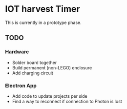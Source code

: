 # IOT harvest Timer

This is currently in a prototype phase.

## TODO

### Hardware
 - Solder board together
 - Build permanent (non-LEGO) enclosure
 - Add charging circuit

### Electron App
 - Add code to update projects per side
 - Find a way to reconnect if connection to Photon is lost
